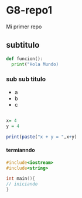 # G8-repo1
Mi primer repo

## subtitulo
~~~python
def funcion():
  print("Hola Mundo)
~~~
### sub sub titulo

* a
* b
* c

~~~r

x= 4
y = 4

print(paste("x + y = ",x+y)

~~~

#### termianndo

~~~cpp
#include<iostream>
#include<string>

int main(){
// iniciando
}
~~~
